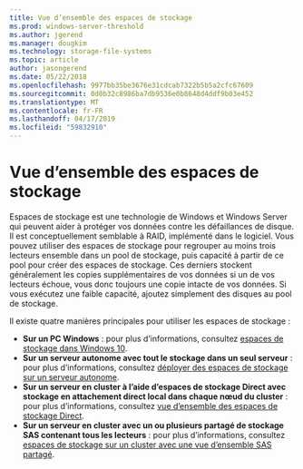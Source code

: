 ```yaml
---
title: Vue d’ensemble des espaces de stockage
ms.prod: windows-server-threshold
ms.author: jgerend
ms.manager: dougkim
ms.technology: storage-file-systems
ms.topic: article
author: jasongerend
ms.date: 05/22/2018
ms.openlocfilehash: 9977bb35be3676e31cdcab7322b5b5a2cfc67609
ms.sourcegitcommit: 0d0b32c8986ba7db9536e0b8648d4ddf9b03e452
ms.translationtype: MT
ms.contentlocale: fr-FR
ms.lasthandoff: 04/17/2019
ms.locfileid: "59832910"
---
```

# <a name="storage-spaces-overview"></a>Vue d’ensemble des espaces de stockage

Espaces de stockage est une technologie de Windows et Windows Server qui peuvent aider à protéger vos données contre les défaillances de disque. Il est conceptuellement semblable à RAID, implémenté dans le logiciel. Vous pouvez utiliser des espaces de stockage pour regrouper au moins trois lecteurs ensemble dans un pool de stockage, puis capacité à partir de ce pool pour créer des espaces de stockage. Ces derniers stockent généralement les copies supplémentaires de vos données si un de vos lecteurs échoue, vous donc toujours une copie intacte de vos données. Si vous exécutez une faible capacité, ajoutez simplement des disques au pool de stockage.

Il existe quatre manières principales pour utiliser les espaces de stockage :

- **Sur un PC Windows** : pour plus d’informations, consultez [espaces de stockage dans Windows 10](http://windows.microsoft.com/en-us/windows-10/storage-spaces-windows-10).
- **Sur un serveur autonome avec tout le stockage dans un seul serveur** : pour plus d’informations, consultez [déployer des espaces de stockage sur un serveur autonome](deploy-standalone-storage-spaces.md).
- **Sur un serveur en cluster à l’aide d’espaces de stockage Direct avec stockage en attachement direct local dans chaque nœud du cluster** : pour plus d’informations, consultez [vue d’ensemble des espaces de stockage Direct](storage-spaces-direct-overview.md).
- **Sur un serveur en cluster avec un ou plusieurs partagé de stockage SAS contenant tous les lecteurs** : pour plus d’informations, consultez [espaces de stockage sur un cluster avec une vue d’ensemble SAS partagé](https://docs.microsoft.com/previous-versions/windows/it-pro/windows-server-2012-R2-and-2012/hh831739(v%3dws.11)).

